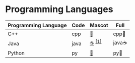 # Programming Languages

<table>
<thead>
<th>Programming Language</th>
<th>Code</th>
<th>Mascot</th>
<th>Full</th>
</thead>
<tbody>
<tr>
<td>C++</td>
<td>cpp</td>
<td><a href="https://emojipedia.org/rat/">🐀</a></td>
<td>cpp🐀</td>
</tr>
<tr>
<td>Java</td>
<td>java</td>
<td><a href="https://emojipedia.org/hot-beverage/">☕</a> <sup><a href="https://www.javatpoint.com/java-logo">[1]</a></sup></td>
<td>java☕</td>
</tr>
<tr>
<td>Python</td>
<td>py</td>
<td><a href="https://emojipedia.org/snake/">🐍<a></td>
<td>py🐍</td>
</tr>
</tbody>
</table>